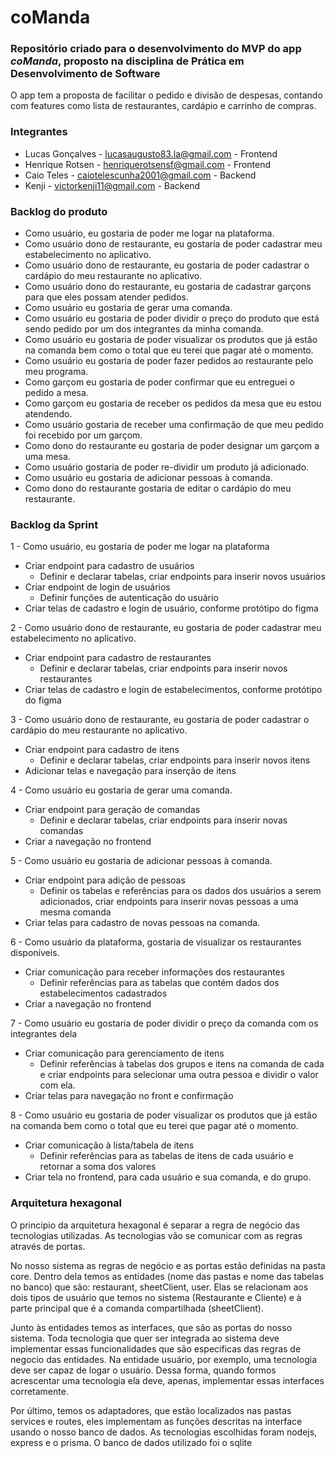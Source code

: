 # coManda

### Repositório criado para o desenvolvimento do MVP do app _coManda_, proposto na disciplina de Prática em Desenvolvimento de Software

O app tem a proposta de facilitar o pedido e divisão de despesas, contando com features como lista de restaurantes, cardápio e carrinho de compras.

### Integrantes
- Lucas Gonçalves - lucasaugusto83.la@gmail.com - Frontend
- Henrique Rotsen - henriquerotsensf@gmail.com - Frontend
- Caio Teles - caiotelescunha2001@gmail.com - Backend
- Kenji - victorkenji11@gmail.com - Backend

### Backlog do produto
- Como usuário, eu gostaria de poder me logar na plataforma.
- Como usuário dono de restaurante, eu gostaria de poder cadastrar meu estabelecimento no aplicativo.
- Como usuário dono de restaurante, eu gostaria de poder cadastrar o cardápio do meu restaurante no aplicativo.
- Como usuário dono do restaurante, eu gostaria de cadastrar garçons para que eles possam atender pedidos.
- Como usuário eu gostaria de gerar uma comanda.
- Como usuário eu gostaria de poder dividir o preço do produto que está sendo pedido por um dos integrantes da minha comanda.
- Como usuário eu gostaria de poder visualizar os produtos que já estão na comanda bem como o total que eu terei que pagar até o momento.
- Como usuário eu gostaria de poder fazer pedidos ao restaurante pelo meu programa.
- Como garçom eu gostaria de poder confirmar que eu entreguei o pedido a mesa.
- Como garçom eu gostaria de receber os pedidos da mesa que eu estou atendendo.
- Como usuário gostaria de receber uma confirmação de que meu pedido foi recebido por um garçom.
- Como dono do restaurante eu gostaria de poder designar um garçom a uma mesa.
- Como usuário gostaria de poder re-dividir um produto já adicionado.
- Como usuário eu gostaria de adicionar pessoas à comanda.
- Como dono do restaurante gostaria de editar o cardápio do meu restaurante.

### Backlog da Sprint

1 - Como usuário, eu gostaria de poder me logar na plataforma
  * Criar endpoint para cadastro de usuários
    + Definir e declarar tabelas, criar endpoints para inserir novos usuários
  * Criar endpoint de login de usuários
    + Definir funções de autenticação do usuário
  * Criar telas de cadastro e login de usuário, conforme protótipo do figma

2 - Como usuário dono de restaurante, eu gostaria de poder cadastrar meu estabelecimento no aplicativo.
  * Criar endpoint para cadastro de restaurantes
    + Definir e declarar tabelas, criar endpoints para inserir novos restaurantes
  * Criar telas de cadastro e login de estabelecimentos, conforme protótipo do figma

3 - Como usuário dono de restaurante, eu gostaria de poder cadastrar o cardápio do meu restaurante no aplicativo.
  * Criar endpoint para cadastro de itens
    + Definir e declarar tabelas, criar endpoints para inserir novos itens
  * Adicionar telas e navegação para inserção de itens

4 - Como usuário eu gostaria de gerar uma comanda.
  * Criar endpoint para geração de comandas
    + Definir e declarar tabelas, criar endpoints para inserir novas comandas
  * Criar a navegação no frontend

5 - Como usuário eu gostaria de adicionar pessoas à comanda.
  * Criar endpoint para adição de pessoas
    + Definir os tabelas e referências para os dados dos usuários a serem adicionados, criar endpoints para inserir novas pessoas a uma mesma comanda
  * Criar telas para cadastro de novas pessoas na comanda.

6 - Como usuário da plataforma, gostaria de visualizar os restaurantes disponíveis.
  * Criar comunicação para receber informações dos restaurantes
    + Definir referências para as tabelas que contém dados dos estabelecimentos cadastrados
  * Criar a navegação no frontend

7 - Como usuário eu gostaria de poder dividir o preço da comanda com os integrantes dela
  * Criar comunicação para gerenciamento de itens
    + Definir referências à tabelas dos grupos e itens na comanda de cada e criar endpoints para selecionar uma outra pessoa e dividir o valor com ela.
  * Criar telas para navegação no front e confirmação

8 - Como usuário eu gostaria de poder visualizar os produtos que já estão na comanda bem como o total que eu terei que pagar até o momento.
  * Criar comunicação à lista/tabela de itens
    + Definir referências para as tabelas de itens de cada usuário e retornar a soma dos valores
  * Criar tela no frontend, para cada usuário e sua comanda, e do grupo.


### Arquitetura hexagonal
O principio da arquitetura hexagonal é separar a regra de negócio das tecnologias utilizadas. As tecnologias vão se comunicar com as regras através de portas.


No nosso sistema as regras de negócio e as portas estão definidas na pasta core. Dentro dela temos as entidades (nome das pastas e nome das tabelas no banco) que são: restaurant, sheetClient, user. Elas se relacionam aos dois tipos de usuário que temos no sistema (Restaurante e Cliente) e à parte principal que é a comanda compartilhada (sheetClient).


Junto às entidades temos as interfaces, que são as portas do nosso sistema. Toda tecnologia que quer ser integrada ao sistema deve implementar essas funcionalidades que são especificas das regras de negocio das entidades. Na entidade usuário, por exemplo, uma tecnologia deve ser capaz de logar o usuário. Dessa forma, quando formos acrescentar uma tecnologia ela deve, apenas, implementar essas interfaces corretamente.


Por último, temos os adaptadores, que estão localizados nas pastas services e routes, eles implementam as funções descritas na interface usando o nosso banco de dados. As tecnologias escolhidas foram nodejs, express e o prisma. O banco de dados utilizado foi o sqlite
